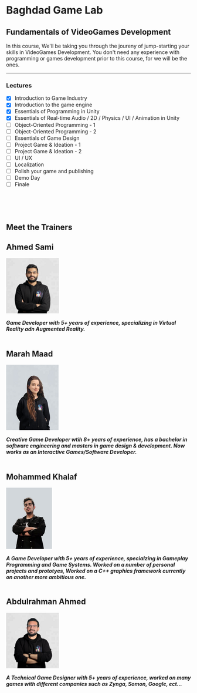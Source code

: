 # Baghdad Game Lab
## Fundamentals of VideoGames Development

In this course, We'll be taking you through the joureny of jump-starting your skills in VideoGames Development. You don't need any experience with programming or games development prior to this course, for we will be the ones.

---

### Lectures
- [x] Introduction to Game Industry
- [x] Introduction to the game engine
- [x] Essentials of Programming in Unity
- [x] Essentials of Real-time Audio / 2D / Physics / UI / Animation in Unity
- [ ] Object-Oriented Programming - 1
- [ ] Object-Oriented Programming - 2
- [ ] Essentials of Game Design
- [ ] Project Game & Ideation - 1
- [ ] Project Game & Ideation - 2
- [ ] UI / UX
- [ ] Localization
- [ ] Polish your game and publishing
- [ ] Demo Day
- [ ] Finale

<br><br><br>
## Meet the Trainers

## Ahmed Sami
![Alt text](<res/Ahmed Samie.png>)

***Game Developer with 5+ years of experience, specializing in Virtual Reality adn Augmented Reality.***
<br><br>

## Marah Maad
![Alt text](res/Marah.jpg)

***Creative Game Developer wtih 8+ years of experience, has a bachelor in software engineering and masters in game design & development. Now works as an Interactive Games/Software Developer.***
<br><br>

## Mohammed Khalaf 
![Alt text](<res/Mohammed Khalaf.png>)

***A Game Developer with 5+ years of experience, specialzing in Gameplay Programming and Game Systems. Worked on a number of personal projects and prototyes, Worked on a C++ graphics framework currently on another more ambitious one.***
<br><br>


## Abdulrahman Ahmed
![Alt text](<res/Abdullrahman-Ahmed 2.png>)

***A Technical Game Designer with 5+ years of experience, worked on many games with different companies such as Zynga, Somon, Google, ect...***

<br><br><br>